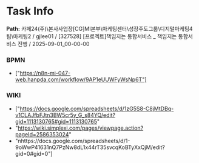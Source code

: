 # Task Info

**Path:** 카페24(주)\본사사업장\[CG]MI본부\마케팅센터\성장주도그룹\디지털마케팅4팀\마케팅2 / gjlee01 / [327528] [프로젝트]책임지는 통합서비스 _ 책임지는 통합서비스 진행 / 2025-09-01_00-00-00

### BPMN
- ["https://n8n-mi-047-web.hanpda.com/workflow/9AP1eUUWFyWsNp6T"]

### WIKI
- ["https://docs.google.com/spreadsheets/d/1zG5S8-C8jMtDBq-v1CLAJfbFJtn3BW5cr5y_G_s84YQ/edit?gid=1113130765#gid=1113130765"
- "https://wiki.simplexi.com/pages/viewpage.action?pageId=2586353024"
- "nhttps://docs.google.com/spreadsheets/d/1-9oWwP41631nQ7PzNw8dL1x44rT35svcqKoBTyXxQjM/edit?gid=0#gid=0"]

